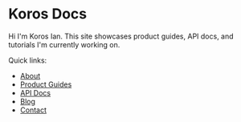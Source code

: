 # Koros Docs

Hi I'm Koros Ian. This site showcases product guides, API docs, and tutorials I'm currently working on.

Quick links:
- [About](about.md)
- [Product Guides](product-guides/index.md)
- [API Docs](api-docs/index.md)
- [Blog](blog/index.md)
- [Contact](contact.md)
